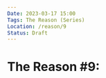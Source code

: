 ```yaml
---
Date: 2023-03-17 15:00
Tags: The Reason (Series)
Location: /reason/9
Status: Draft
---
```


# The Reason #9: